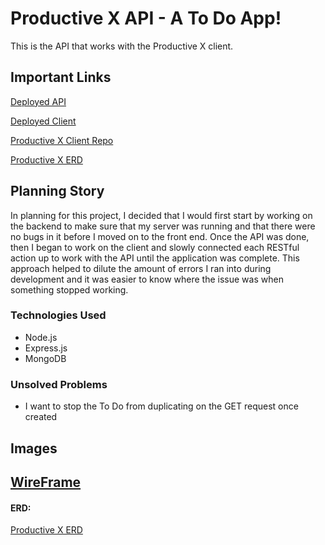 # Productive X API - A To Do App!

This is the API that works with the Productive X client.

## Important Links

[Deployed API](https://productivex.herokuapp.com/)

[Deployed Client](https://bahmbies.github.io/ProductiveX-client/)

[Productive X Client Repo](https://github.com/Waisath-CJ/hyruliantimes-client)

[Productive X ERD](https://imgur.com/a/nqRPESK)

## Planning Story

In planning for this project, I decided that I would first start by working on the backend to make sure that my server was running and that there were no bugs in it before I moved on to the front end. Once the API was done, then I began to work on the client and slowly connected each RESTful action up to work with the API until the application was complete. This approach helped to dilute the amount of errors I ran into during development and it was easier to know where the issue was when something stopped working.

### Technologies Used

- Node.js
- Express.js
- MongoDB 

### Unsolved Problems

- I want to stop the To Do from duplicating on the GET request once created

## Images
[WireFrame](https://imgur.com/a/nqRPESK)
---

#### ERD:

[Productive X ERD](https://imgur.com/a/nqRPESK)